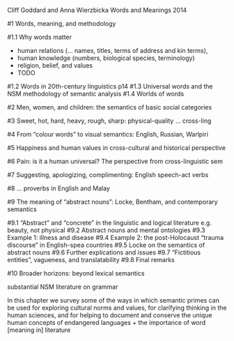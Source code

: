 Cliff Goddard and Anna Wierzbicka
Words and Meanings
2014

#1 Words, meaning, and methodology

#1.1 Why words matter

* human relations (... names, titles, terms of address and kin terms),
* human knowledge (numbers, biological species, terminology)
* religion, belief, and values
* TODO

#1.2 Words in 20th-century linguistics p14
#1.3 Universal words and the NSM methodology of semantic analysis
#1.4 Worlds of words

#2 Men, women, and children: the semantics of basic social categories

#3 Sweet, hot, hard, heavy, rough, sharp: physical-quality ... cross-ling

#4 From “colour words” to visual semantics: English, Russian, Warlpiri

#5 Happiness and human values in cross-cultural and historical perspective

#6 Pain: is it a human universal? The perspective from cross-linguistic sem

#7 Suggesting, apologizing, complimenting: English speech-act verbs

#8 ... proverbs in English and Malay

#9 The meaning of “abstract nouns”: Locke, Bentham, and contemporary semantics

#9.1 “Abstract” and “concrete” in the linguistic and logical literature
    e.g. beauty, not physical
#9.2 Abstract nouns and mental ontologies
#9.3 Example 1: illness and disease
#9.4 Example 2: the post-Holocaust “trauma discourse” in English-spea countries
#9.5 Locke on the semantics of abstract nouns
#9.6 Further explications and issues
#9.7 “Fictitious entities”, vagueness, and translatability
#9.8 Final remarks

#10 Broader horizons: beyond lexical semantics

substantial NSM literature on grammar

In this chapter we survey some of the ways in which semantic primes can be used
for exploring cultural norms and values, for clarifying thinking in the human
sciences, and for helping to document and conserve the unique human concepts of
endangered languages + the importance of word [meaning in] literature
